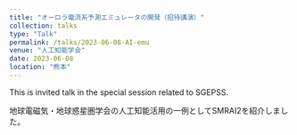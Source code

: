 ```yaml
---
title: "オーロラ電流系予測エミュレータの開発（招待講演）"
collection: talks
type: "Talk"
permalink: /talks/2023-06-08-AI-emu
venue: "人工知能学会"
date: 2023-06-08
location: "熊本"
---
```


<!--[More information here](http://exampleurl.com)-->

This is invited talk in the special session related to SGEPSS. 

地球電磁気・地球惑星圏学会の人工知能活用の一例としてSMRAI2を紹介しました。 
